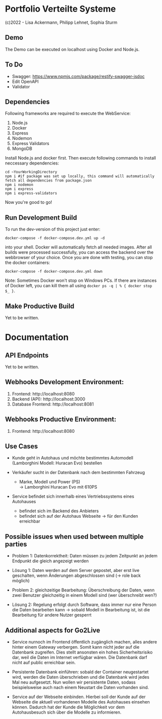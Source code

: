 # Portfolio Verteilte Systeme
(c)2022 - Lisa Ackermann, Philipp Lehnet, Sophia Sturm

## Demo
The Demo can be executed on localhost using Docker and Node.js.

## To Do
- Swagger: https://www.npmjs.com/package/restify-swagger-jsdoc
- Edit OpenAPI
- Validator

## Dependencies
Following frameworks are required to execute the WebService:

1. Node.js
2. Docker
3. Express
4. Nodemon
5. Express Validators
6. MongoDB

Install Node.js and docker first. Then execute following commands to install neccessary dependencies:
```
cd ~YourWorkingDirectory
npm i #if package was set up locally, this command will automatically fetch all dependencies from package.json
npm i nodemon
npm i express
npm i express-validators
```
Now you're good to go!

## Run Development Build

To run the dev-version of this project just enter:
```
docker-compose -f docker-compose.dev.yml up -d
```
into your shell. Docker will automatically fetch all needed images. After all builds were processed successfully, you can access the backend over the webbrowser of your choice.
Once you are done with testing, you can stop the docker containers:
```
docker-compose -f docker-compose.dev.yml down
```
Note: Sometimes Docker won't stop on Windows PCs. If there are instances of Docker left, you can kill them all using `docker ps -q | % { docker stop $_ }`.

## Make Productive Build
Yet to be written.

# Documentation

## API Endpoints
Yet to be written.

## Webhooks Development Environment:
1. Frontend: http://localhost:8080
2. Backend (API): http://localhost:3000
3. Database Frontend: http://localhost:8081

## Webhooks Productive Environment:
1. Frontend: http://localhost:8080

## Use Cases
- Kunde geht in Autohaus und möchte bestimmtes Automodell (Lamborghini Modell: Huracan Evo) bestellen  
- Verkäufer sucht in der Datenbank  nach dem bestimmten Fahrzeug <br> 
    - Marke,  Modell und Power (PS) <br>
    -> Lamborghini Huracan Evo mit 610PS 
    
- Service befindet sich innerhalb eines Vertriebssystems eines Autohauses <br> 
    - befindet sich im Backend des Anbieters <br>
    - befindet sich auf der Autohaus Webseite -> für den Kunden erreichbar <br>


## Possible issues when used between multiple parties
- Problem 1: Datenkorrektheit: Daten müssen zu jedem Zeitpunkt an jedem Endpunkt die gleich angezeigt werden <br>
- Lösung 1: Daten werden auf dem Server gepostet, aber erst live geschalten, wenn Änderungen abgeschlossen sind (-> role back möglich)

- Problem 2: gleichzeitige Bearbeitung: Überschreibung der Daten, wenn zwei Benutzer gleichzeitig in einem Modell sind (wer überschreibt wen?) <br>
- Lösung 2: Regelung erfolgt durch Software, dass immer nur eine Person die Daten bearbeiten kann -> sobald Modell in Bearbeitung ist, ist die Bearbeitung für andere Nutzer gesperrt


## Additional aspects for Go2Live
- Service nurnoch im Frontend öffentlich zugänglich machen, alles andere hinter einem Gateway verbergen. Somit kann nicht jeder auf die Datenbank zugreifen. Dies stellt
ansonsten ein hohes Sicherheitsrisiko dar, weil die Daten im Internet verfügbar wären. Die Datenbank darf nicht auf public erreichbar sein.

- Persistente Datenbank einführen: sobald der Container neugestartet wird, werden die Daten überschrieben und die Datenbank wird jedes Mal neu aufgesetzt. Nun wollen wir persistente Daten, sodass beispielsweise auch nach einem Neustart die Daten vorhanden sind.

- Service auf der Webseite einbinden. Hierbei soll der Kunde auf der Webseite die aktuell vorhandenen Modelle des Autohauses einsehen können. Dadurch hat der Kunde die Möglichkeit vor dem Autohausbesuch sich über die Modelle zu informieren.
